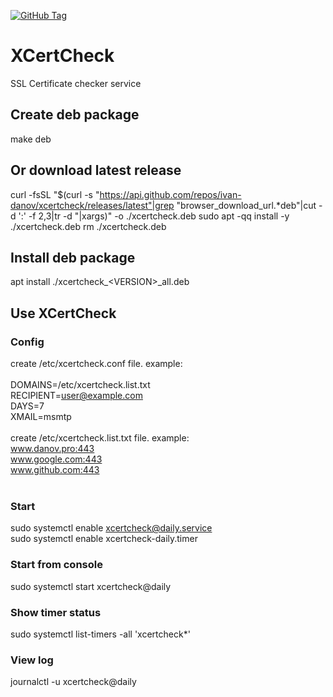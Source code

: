 [![GitHub Tag](https://github.com/ivan-danov/xcertcheck/actions/workflows/build_deb.yml/badge.svg)](https://github.com/ivan-danov/xcertcheck/releases)

# XCertCheck

SSL Certificate checker service

## Create deb package
make deb

## Or download latest release
curl -fsSL "$(curl -s "https://api.github.com/repos/ivan-danov/xcertcheck/releases/latest"|grep "browser_download_url.*deb"|cut -d ':' -f 2,3|tr -d \"|xargs)" -o ./xcertcheck.deb
sudo apt -qq install -y ./xcertcheck.deb
rm ./xcertcheck.deb

## Install deb package
apt install ./xcertcheck\_&lt;VERSION&gt;\_all.deb

## Use XCertCheck

### Config

create /etc/xcertcheck.conf file. example:<br/>
<br/>
DOMAINS=/etc/xcertcheck.list.txt<br/>
RECIPIENT=user@example.com<br/>
DAYS=7<br/>
XMAIL=msmtp<br/>
<br/>
create /etc/xcertcheck.list.txt file. example:<br/>
www.danov.pro:443<br/>
www.google.com:443<br/>
www.github.com:443<br/>
<br/>

### Start

sudo systemctl enable xcertcheck@daily.service<br/>
sudo systemctl enable xcertcheck-daily.timer<br/>

### Start from console

sudo systemctl start xcertcheck@daily<br/>

### Show timer status

sudo systemctl list-timers -all 'xcertcheck*'<br/>

### View log

journalctl -u xcertcheck@daily<br/>

